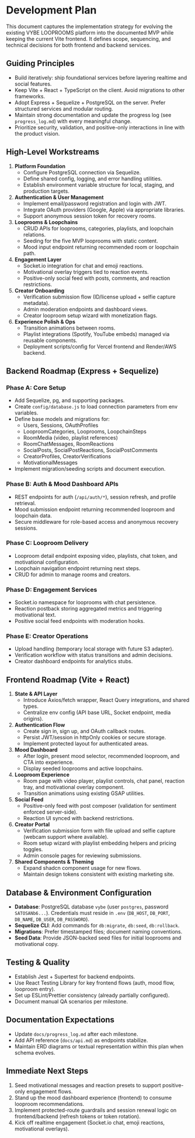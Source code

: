 # Development Plan

This document captures the implementation strategy for evolving the existing VYBE LOOPROOMS platform into the documented MVP while keeping the current Vite frontend. It defines scope, sequencing, and technical decisions for both frontend and backend services.

## Guiding Principles
- Build iteratively: ship foundational services before layering realtime and social features.
- Keep Vite + React + TypeScript on the client. Avoid migrations to other frameworks.
- Adopt Express + Sequelize + PostgreSQL on the server. Prefer structured services and modular routing.
- Maintain strong documentation and update the progress log (see `progress_log.md`) with every meaningful change.
- Prioritize security, validation, and positive-only interactions in line with the product vision.

## High-Level Workstreams
1. **Platform Foundation**
   - Configure PostgreSQL connection via Sequelize.
   - Define shared config, logging, and error handling utilities.
   - Establish environment variable structure for local, staging, and production targets.
2. **Authentication & User Management**
   - Implement email/password registration and login with JWT.
   - Integrate OAuth providers (Google, Apple) via appropriate libraries.
   - Support anonymous session token for recovery rooms.
3. **Looprooms & Loopchains**
   - CRUD APIs for looprooms, categories, playlists, and loopchain relations.
   - Seeding for the five MVP looprooms with static content.
   - Mood input endpoint returning recommended room or loopchain path.
4. **Engagement Layer**
   - Socket.io integration for chat and emoji reactions.
   - Motivational overlay triggers tied to reaction events.
   - Positive-only social feed with posts, comments, and reaction restrictions.
5. **Creator Onboarding**
   - Verification submission flow (ID/license upload + selfie capture metadata).
   - Admin moderation endpoints and dashboard views.
   - Creator looproom setup wizard with monetization flags.
6. **Experience Polish & Ops**
   - Transition animations between rooms.
   - Playlist integrations (Spotify, YouTube embeds) managed via reusable components.
   - Deployment scripts/config for Vercel frontend and Render/AWS backend.

## Backend Roadmap (Express + Sequelize)
### Phase A: Core Setup
- Add Sequelize, pg, and supporting packages.
- Create `config/database.js` to load connection parameters from env variables.
- Define base models and migrations for:
  - Users, Sessions, OAuthProfiles
  - LooproomCategories, Looprooms, LoopchainSteps
  - RoomMedia (video, playlist references)
  - RoomChatMessages, RoomReactions
  - SocialPosts, SocialPostReactions, SocialPostComments
  - CreatorProfiles, CreatorVerifications
  - MotivationalMessages
- Implement migration/seeding scripts and document execution.

### Phase B: Auth & Mood Dashboard APIs
- REST endpoints for auth (`/api/auth/*`), session refresh, and profile retrieval.
- Mood submission endpoint returning recommended looproom and loopchain data.
- Secure middleware for role-based access and anonymous recovery sessions.

### Phase C: Looproom Delivery
- Looproom detail endpoint exposing video, playlists, chat token, and motivational configuration.
- Loopchain navigation endpoint returning next steps.
- CRUD for admin to manage rooms and creators.

### Phase D: Engagement Services
- Socket.io namespace for looprooms with chat persistence.
- Reaction postback storing aggregated metrics and triggering motivational text.
- Positive social feed endpoints with moderation hooks.

### Phase E: Creator Operations
- Upload handling (temporary local storage with future S3 adapter).
- Verification workflow with status transitions and admin decisions.
- Creator dashboard endpoints for analytics stubs.

## Frontend Roadmap (Vite + React)
1. **State & API Layer**
   - Introduce Axios/fetch wrapper, React Query integrations, and shared types.
   - Centralize env config (API base URL, Socket endpoint, media origins).
2. **Authentication Flow**
   - Create sign in, sign up, and OAuth callback routes.
   - Persist JWT/session in httpOnly cookies or secure storage.
   - Implement protected layout for authenticated areas.
3. **Mood Dashboard**
   - After login, present mood selector, recommended looproom, and CTA into experience.
   - Display seeded looprooms and active loopchains.
4. **Looproom Experience**
   - Room page with video player, playlist controls, chat panel, reaction tray, and motivational overlay component.
   - Transition animations using existing GSAP utilities.
5. **Social Feed**
   - Positive-only feed with post composer (validation for sentiment enforced server-side).
   - Reaction UI synced with backend restrictions.
6. **Creator Portal**
   - Verification submission form with file upload and selfie capture (webcam support where available).
   - Room setup wizard with playlist embedding helpers and pricing toggles.
   - Admin console pages for reviewing submissions.
7. **Shared Components & Theming**
   - Expand shadcn component usage for new flows.
   - Maintain design tokens consistent with existing marketing site.

## Database & Environment Configuration
- **Database**: PostgreSQL database `vybe` (user `postgres`, password `SATOSANb6...`). Credentials must reside in `.env` (`DB_HOST`, `DB_PORT`, `DB_NAME`, `DB_USER`, `DB_PASSWORD`).
- **Sequelize CLI**: Add commands for `db:migrate`, `db:seed`, `db:rollback`.
- **Migrations**: Prefer timestamped files; document naming conventions.
- **Seed Data**: Provide JSON-backed seed files for initial looprooms and motivational copy.

## Testing & Quality
- Establish Jest + Supertest for backend endpoints.
- Use React Testing Library for key frontend flows (auth, mood flow, looproom entry).
- Set up ESLint/Prettier consistency (already partially configured).
- Document manual QA scenarios per milestone.

## Documentation Expectations
- Update `docs/progress_log.md` after each milestone.
- Add API reference (`docs/api.md`) as endpoints stabilize.
- Maintain ERD diagrams or textual representation within this plan when schema evolves.

## Immediate Next Steps
1. Seed motivational messages and reaction presets to support positive-only engagement flows.
2. Stand up the mood dashboard experience (frontend) to consume looproom recommendations.
3. Implement protected-route guardrails and session renewal logic on frontend/backend (refresh tokens or token rotation).
4. Kick off realtime engagement (Socket.io chat, emoji reactions, motivational overlays).

